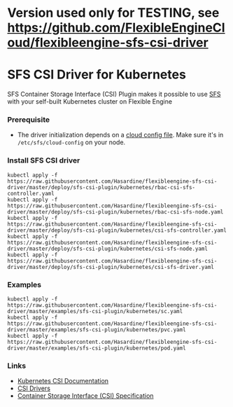 # **Version used only for TESTING, see https://github.com/FlexibleEngineCloud/flexibleengine-sfs-csi-driver**

# SFS CSI Driver for Kubernetes
SFS Container Storage Interface (CSI) Plugin makes it possible to use [SFS](https://docs.prod-cloud-ocb.orange-business.com/en-us/sfs/index.html) with your self-built Kubernetes cluster on Flexible Engine

### Prerequisite
 - The driver initialization depends on a [cloud config file](./deploy/cloud-config). Make sure it's in `/etc/sfs/cloud-config` on your node.

### Install SFS CSI driver

```
kubectl apply -f https://raw.githubusercontent.com/Hasardine/flexibleengine-sfs-csi-driver/master/deploy/sfs-csi-plugin/kubernetes/rbac-csi-sfs-controller.yaml
kubectl apply -f https://raw.githubusercontent.com/Hasardine/flexibleengine-sfs-csi-driver/master/deploy/sfs-csi-plugin/kubernetes/rbac-csi-sfs-node.yaml
kubectl apply -f https://raw.githubusercontent.com/Hasardine/flexibleengine-sfs-csi-driver/master/deploy/sfs-csi-plugin/kubernetes/csi-sfs-controller.yaml
kubectl apply -f https://raw.githubusercontent.com/Hasardine/flexibleengine-sfs-csi-driver/master/deploy/sfs-csi-plugin/kubernetes/csi-sfs-node.yaml
kubectl apply -f https://raw.githubusercontent.com/Hasardine/flexibleengine-sfs-csi-driver/master/deploy/sfs-csi-plugin/kubernetes/csi-sfs-driver.yaml
```

### Examples

```
kubectl apply -f https://raw.githubusercontent.com/Hasardine/flexibleengine-sfs-csi-driver/master/examples/sfs-csi-plugin/kubernetes/sc.yaml
kubectl apply -f https://raw.githubusercontent.com/Hasardine/flexibleengine-sfs-csi-driver/master/examples/sfs-csi-plugin/kubernetes/pvc.yaml
kubectl apply -f https://raw.githubusercontent.com/Hasardine/flexibleengine-sfs-csi-driver/master/examples/sfs-csi-plugin/kubernetes/pod.yaml
```

### Links
 - [Kubernetes CSI Documentation](https://kubernetes-csi.github.io/docs/Home.html)
 - [CSI Drivers](https://github.com/kubernetes-csi/drivers)
 - [Container Storage Interface (CSI) Specification](https://github.com/container-storage-interface/spec)
